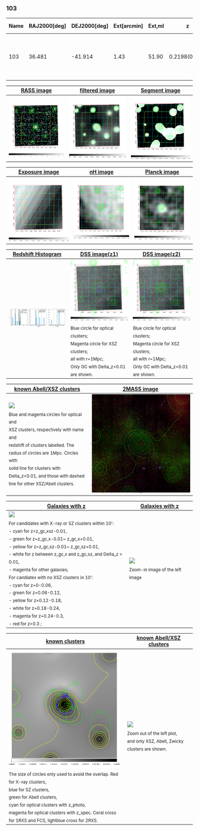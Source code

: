 <div STYLE="page-break-after: always;"></div>

### 103

|Name|RAJ2000[deg]|DEJ2000[deg] |Ext[arcmin]| Ext,ml | z | z_src| C|GC(XSZ,Delta_z<0.01)| GC(OPT,Delta_z<0.01)|GC| R_sig[arcmin] | R500[arcmin] | R500[Mpc]| CRsig[c/s] | CR500[c/s] |L500[1E44 erg/s]|F500[1E-12 erg/s/cm^2]| M500[1E14 Msun]|Tx[keV]|Cnt_sig|Beta|Rc[arcmin]|Comment|Alias|
|---|---|---|---|---|---|------|---|--------|---------|----------|---|---|---|---|---|---|---|---|---|---|---|---|---|---|
|103| 36.481| -41.914| 1.43| 51.90| 0.2198(0.000)| z_xsz| B| B15, MCXC, PSZ2, Tar| A| A, B15, MCXC, N, PSZ2, Tar, W, XB| 10.750| 5.860| 1.248| 0.265(0.033)| 0.247(0.031)| 7.155(0.404)| 5.039(0.285)| 6.89(0.18)| 7.57(0.13)| 129.2| 0.868(-0.119+0.092)| 3.169(-0.650+0.474)| -| k099|

|[RASS image](../image/103/103_img.pdf)|[filtered image](../image/103/103_fil.pdf)|[Segment image](../image/103/103_seg.pdf)|
|-------------------|--------------------|-------------------|
| <img src="../image/103/103_img.png" width="300">  | <img src="../image/103/103_fil.png" width="300">   | <img src="../image/103/103_seg.png" width="300">  |

|[Exposure image](../image/103/103_mex.pdf)| [nH image](../image/103/103_nh.pdf)| [Planck image](../image/103/103_p.pdf)|
|-------------------|--------------------|-------------------|
|<img src="../image/103/103_mex.png" width="300">   | <img src="../image/103/103_nh.png" width="300">    | <img src="../image/103/103_p.png" width="300"> |

|[Redshift Histogram](../image/103/103_zg.pdf) | [DSS image(z1)](../image/103/103_dss_z1.pdf)      |  [DSS image(z2)](../image/103/103_dss_z2.pdf)    |
|-------------------|--------------------|-------------------|
|<img src="../image/103/103_zg.png" width="300"> |<img src="../image/103/103_dss_z1.png" width="300"> <sub><br>Blue circle for optical clusters; <br>Magenta circle for XSZ clusters; <br>all with r=1Mpc; <br>Only GC with Delta_z<0.01 are shown. </sub>| <img src="../image/103/103_dss_z2.png" width="300"><sub><br>Blue circle for optical clusters; <br>Magenta circle for XSZ clusters; <br>all with r=1Mpc; <br>Only GC with Delta_z<0.01 are shown. </sub> |

|[known Abell/XSZ clusters](../image/103/103_m.pdf) | [2MASS image](../image/103/103_2mass.pdf)      |
|-------------------|-------------------|
|<img src=../image/103/103_m.png width="300"> <br><sub>Blue and magenta circles for optical and <br>XSZ clusters, respectively with name and <br>redshift of clusters labelled. The <br>radius of circles are 1Mpc. Circles with <br>solid line for clusters with <br>Delta_z<0.01, and those with dashed <br>line for other XSZ/Abell clusters.        </sub>|<img src="../image/103/103_2mass.png" width="300">  |

|[Galaxies with z](../image/103/103_opt_ned.pdf) |[Galaxies with z](../image/103/103_opt_ned_zoom.pdf) |
|-------------------|-------------------|
| <img src=../image/103/103_opt_ned.png width="300"> <br><sub> For candidates with X-ray or SZ clusters within 10': <br> - cyan for z<z_gc,xsz-0.01, <br> - green for z=z_gc,x-0.01~ z_gc,x+0.01, <br> - yellow for z=z_gc,sz-0.01~ z_gc,sz+0.01, <br> - white for z between z_gc,x and z_gc,sz, and Delta_z > 0.01, <br> - magenta for other galaxies; <br>For candiates with no XSZ clusters in 10': <br> - cyan for z=0-0.06, <br> - green for z=0.06-0.12, <br> - yellow for z=0.12-0.18, <br> - white for z=0.18-0.24, <br> - magenta for z=0.24-0.3, <br> - red for z>0.3 ;  </sub>|<img src=../image/103/103_opt_ned_zoom.png width="300">  <br><sub> Zoom-in image of the left image</sub>|

|[known clusters](../image/103/103_gc.pdf) |[known Abell/XSZ clusters](../image/103/103_gc_large.pdf) |
|-------------------|-------------------|
| <img src=../image/103/103_gc.png width="300"> <br><sub> The size of circles only used to avoid the overlap. Red for X-ray clusters, <br> blue for SZ clusters, <br> green for Abell clusters, <br> cyan for optical clusters with z_photo, <br> magenta for optical clusters with z_spec. Coral cross for 1RXS and FCS, lightblue cross for 2RXS. </sub>|<img src=../image/103/103_gc_large.png width="300"> <br><sub> Zoom out of the left plot, <br> and only XSZ, Abell, Zwicky clusters are shown. </sub> |



